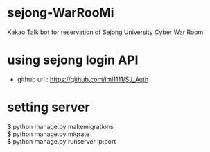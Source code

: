 # sejong-WarRooMi
Kakao Talk bot for reservation of Sejong University Cyber War Room

# using sejong login API
- github url : https://github.com/iml1111/SJ_Auth

# setting server
$ python manage.py makemigrations  
$ python manage.py migrate  
$ python manage.py runserver ip:port